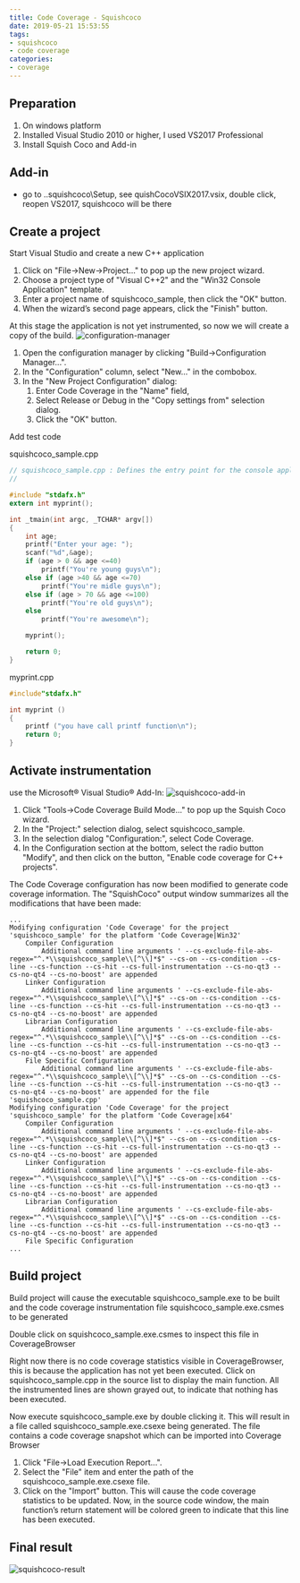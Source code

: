 ```yaml
---
title: Code Coverage - Squishcoco
date: 2019-05-21 15:53:55
tags: 
- squishcoco
- code coverage
categories: 
- coverage
---
```


## Preparation

1. On windows platform
2. Installed Visual Studio 2010 or higher, I used VS2017 Professional
3. Install Squish Coco and Add-in

## Add-in

* go to ..squishcoco\Setup, see quishCocoVSIX2017.vsix, double click, reopen VS2017, squishcoco will be there

## Create a project

Start Visual Studio and create a new C++ application

1. Click on "File→New→Project..." to pop up the new project wizard.
2. Choose a project type of "Visual C++2" and the "Win32 Console Application" template.
3. Enter a project name of squishcoco_sample, then click the "OK" button.
4. When the wizard’s second page appears, click the "Finish" button.

At this stage the application is not yet instrumented, so now we will create a copy of the build.
![configuration-manager](squishcoco/configuration-manager.png)

1. Open the configuration manager by clicking "Build→Configuration Manager...".
2. In the "Configuration" column, select "New..." in the combobox.
3. In the "New Project Configuration" dialog:
    1. Enter Code Coverage in the "Name" field,
    2. Select Release or Debug in the "Copy settings from" selection dialog.
    3. Click the "OK" button.

Add test code

squishcoco_sample.cpp

```c
// squishcoco_sample.cpp : Defines the entry point for the console application.
//

#include "stdafx.h"
extern int myprint();

int _tmain(int argc, _TCHAR* argv[])
{
    int age;
    printf("Enter your age: ");
    scanf("%d",&age);
    if (age > 0 && age <=40)
        printf("You're young guys\n");
    else if (age >40 && age <=70)
        printf("You're midle guys\n");
    else if (age > 70 && age <=100)
        printf("You're old guys\n");
    else
        printf("You're awesome\n");

    myprint();

    return 0;
}
```

myprint.cpp

```c
#include"stdafx.h"

int myprint ()
{
    printf ("you have call printf function\n");
    return 0;
}
```

## Activate instrumentation

use the Microsoft® Visual Studio® Add-In:
![squishcoco-add-in](squishcoco/squishcoco-add-in.png)

1. Click "Tools→Code Coverage Build Mode..." to pop up the Squish Coco wizard.
2. In the "Project:" selection dialog, select squishcoco_sample.
3. In the selection dialog "Configuration:", select Code Coverage.
4. In the Configuration section at the bottom, select the radio button "Modify", and then click on the button, "Enable code coverage for C++ projects".

The Code Coverage configuration has now been modified to generate code coverage information. The "SquishCoco" output window summarizes all the modifications that have been made:

```log
...
Modifying configuration 'Code Coverage' for the project 'squishcoco_sample' for the platform 'Code Coverage|Win32'
    Compiler Configuration
        Additional command line arguments ' --cs-exclude-file-abs-regex="^.*\\squishcoco_sample\\[^\\]*$" --cs-on --cs-condition --cs-line --cs-function --cs-hit --cs-full-instrumentation --cs-no-qt3 --cs-no-qt4 --cs-no-boost' are appended
    Linker Configuration
        Additional command line arguments ' --cs-exclude-file-abs-regex="^.*\\squishcoco_sample\\[^\\]*$" --cs-on --cs-condition --cs-line --cs-function --cs-hit --cs-full-instrumentation --cs-no-qt3 --cs-no-qt4 --cs-no-boost' are appended
    Librarian Configuration
        Additional command line arguments ' --cs-exclude-file-abs-regex="^.*\\squishcoco_sample\\[^\\]*$" --cs-on --cs-condition --cs-line --cs-function --cs-hit --cs-full-instrumentation --cs-no-qt3 --cs-no-qt4 --cs-no-boost' are appended
    File Specific Configuration
        Additional command line arguments ' --cs-exclude-file-abs-regex="^.*\\squishcoco_sample\\[^\\]*$" --cs-on --cs-condition --cs-line --cs-function --cs-hit --cs-full-instrumentation --cs-no-qt3 --cs-no-qt4 --cs-no-boost' are appended for the file 'squishcoco_sample.cpp'
Modifying configuration 'Code Coverage' for the project 'squishcoco_sample' for the platform 'Code Coverage|x64'
    Compiler Configuration
        Additional command line arguments ' --cs-exclude-file-abs-regex="^.*\\squishcoco_sample\\[^\\]*$" --cs-on --cs-condition --cs-line --cs-function --cs-hit --cs-full-instrumentation --cs-no-qt3 --cs-no-qt4 --cs-no-boost' are appended
    Linker Configuration
        Additional command line arguments ' --cs-exclude-file-abs-regex="^.*\\squishcoco_sample\\[^\\]*$" --cs-on --cs-condition --cs-line --cs-function --cs-hit --cs-full-instrumentation --cs-no-qt3 --cs-no-qt4 --cs-no-boost' are appended
    Librarian Configuration
        Additional command line arguments ' --cs-exclude-file-abs-regex="^.*\\squishcoco_sample\\[^\\]*$" --cs-on --cs-condition --cs-line --cs-function --cs-hit --cs-full-instrumentation --cs-no-qt3 --cs-no-qt4 --cs-no-boost' are appended
    File Specific Configuration
...
```

## Build project

Build project will cause the executable squishcoco_sample.exe to be built and the code coverage instrumentation file squishcoco_sample.exe.csmes to be generated

Double click on squishcoco_sample.exe.csmes to inspect this file in CoverageBrowser

Right now there is no code coverage statistics visible in CoverageBrowser, this is because the application has not yet been executed. Click on squishcoco_sample.cpp in the source list to display the main function. All the instrumented lines are shown grayed out, to indicate that nothing has been executed.

Now execute squishcoco_sample.exe by double clicking it. This will result in a file called squishcoco_sample.exe.csexe being generated. The file contains a code coverage snapshot which can be imported into Coverage Browser

1. Click "File->Load Execution Report...".
2. Select the "File" item and enter the path of the squishcoco_sample.exe.csexe file.
3. Click on the "Import" button.
This will cause the code coverage statistics to be updated. Now, in the source code window, the main function’s return statement will be colored green to indicate that this line has been executed.

## Final result

![squishcoco-result](squishcoco/squishcoco-result.png)
